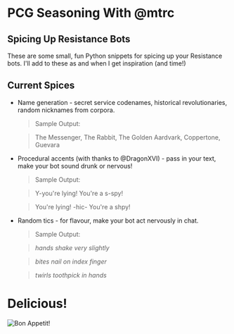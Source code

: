 # PCG Seasoning With @mtrc
## Spicing Up Resistance Bots

These are some small, fun Python snippets for spicing up your Resistance bots. I'll add to these as and when I get inspiration (and time!)

## Current Spices
+ Name generation - secret service codenames, historical revolutionaries, random nicknames from corpora.
  
  > Sample Output: 
  
  > The Messenger, The Rabbit, The Golden Aardvark, Coppertone, Guevara

+ Procedural accents (with thanks to @DragonXVI) - pass in your text, make your bot sound drunk or nervous!
  
  > Sample Output:
  
  > Y-you're lying! You're a s-spy!
  
  > You're lying! -hic- You're a shpy!

+ Random tics - for flavour, make your bot act nervously in chat.
  
  > Sample Output:
  
  > *hands shake very slightly*
  
  > *bites nail on index finger*
  
  > *twirls toothpick in hands*

# Delicious!
![Bon Appetit!](http://i.imgur.com/Pmx4zb2.png)